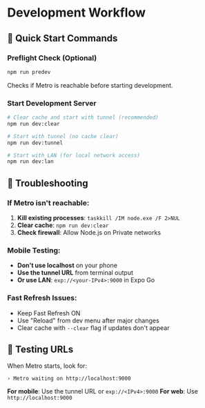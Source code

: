 # Development Workflow

## 🚀 Quick Start Commands

### Preflight Check (Optional)
```bash
npm run predev
```
Checks if Metro is reachable before starting development.

### Start Development Server
```bash
# Clear cache and start with tunnel (recommended)
npm run dev:clear

# Start with tunnel (no cache clear)
npm run dev:tunnel

# Start with LAN (for local network access)
npm run dev:lan
```

## 🔧 Troubleshooting

### If Metro isn't reachable:
1. **Kill existing processes**: `taskkill /IM node.exe /F 2>NUL`
2. **Clear cache**: `npm run dev:clear`
3. **Check firewall**: Allow Node.js on Private networks

### Mobile Testing:
- **Don't use localhost** on your phone
- **Use the tunnel URL** from terminal output
- **Or use LAN**: `exp://<your-IPv4>:9000` in Expo Go

### Fast Refresh Issues:
- Keep Fast Refresh ON
- Use "Reload" from dev menu after major changes
- Clear cache with `--clear` flag if updates don't appear

## 📱 Testing URLs

When Metro starts, look for:
```
› Metro waiting on http://localhost:9000
```

**For mobile**: Use the tunnel URL or `exp://<IPv4>:9000`
**For web**: Use `http://localhost:9000`


